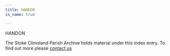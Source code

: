 ```yaml
---
title: HANDON
is_name: true

---
```


HANDON


The Stoke Climsland Parish Archive holds material under this index entry. To find out more please [contact us](/contact/)
